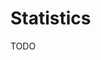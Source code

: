 # Statistics

<!--
https://app.pluralsight.com/library/courses/statistics-foundations-probability-distributions/table-of-contents
-->

TODO
